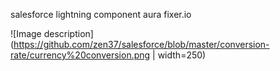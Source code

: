 salesforce lightning component aura fixer.io


![Image description](https://github.com/zen37/salesforce/blob/master/conversion-rate/currency%20conversion.png | width=250)
